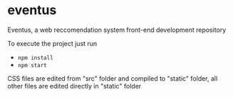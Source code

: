 # eventus

Eventus, a web reccomendation system front-end development repository

To execute the project just run

- `npm install`
- `npm start`

CSS files are edited from "src" folder and compiled to "static" folder, all other files are edited directly in "static" folder
